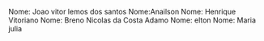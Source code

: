 Nome: Joao vitor lemos dos santos
Nome:Anailson
Nome: Henrique Vitoriano
Nome: Breno Nicolas da Costa Adamo
Nome: elton
Nome: Maria julia

